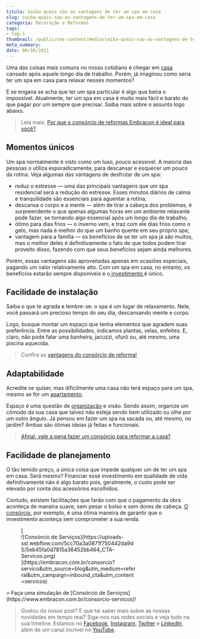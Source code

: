 ```yaml
---
titulo: Saiba quais são as vantagens de ter um spa em casa
slug: saiba-quais-sao-as-vantagens-de-ter-um-spa-em-casa
categoria: Decoração e Reformas
tags:
- tag-1
thumbnail: /public/cms-content/media/saiba-quais-sao-as-vantagens-de-ter-um-spa-em-casa.jpeg
meta_summary: 
date: 06/10/2021
---
```

Uma das coisas mais comuns no nosso cotidiano é chegar em [casa ](https://www.embracon.com.br/blog/vai-construir-uma-casa-descubra-quanto-vai-custar)cansado após aquele longo dia de trabalho. Porém, já imaginou como seria ter um spa em casa para relaxar nesses momentos?

E se engana se acha que ter um spa particular é algo que beira o impossível. Atualmente, ter um spa em casa é muito mais fácil e barato do que pagar por um sempre que precisar. Saiba mais sobre o assunto logo abaixo.

> Leia mais: [Por que o consórcio de reformas Embracon é ideal para você?](https://www.embracon.com.br/blog/consorcio-reforma-embracon-por-que-e-uma-boa-opcao)

Momentos únicos
---------------

Um spa normalmente é visto como um luxo, pouco acessível. A maioria das pessoas o utiliza esporadicamente, para descansar e esquecer um pouco da rotina. Veja algumas das vantagens de desfrutar de um spa:

- reduz o estresse — uma das principais vantagens que um spa residencial será a redução do estresse. Esses minutos diários de calma e tranquilidade são essenciais para aguentar a rotina;
- descansa o corpo e a mente — além de tirar a cabeça dos problemas, é surpreendente o que apenas algumas horas em um ambiente relaxante pode fazer, se tornando algo essencial após um longo dia de trabalho;
- ótimo para dias frios — o inverno vem, e traz com ele dias frios como o gelo, mas nada é melhor do que um banho quente em seu próprio spa;
- vantagem para a família — os benefícios de se ter um spa já são muitos, mas o melhor deles é definitivamente o fato de que todos podem tirar proveito disso, fazendo com que seus benefícios sejam ainda melhores.

Porém, essas vantagens são aproveitadas apenas em ocasiões especiais, pagando um valor relativamente alto. Com um spa em casa, no entanto, os benefícios estarão sempre disponíveis e o[ investimento ](https://www.embracon.com.br/blog/entenda-como-comecar-a-investir-mesmo-com-pouco-dinheiro)é único.

Facilidade de instalação
------------------------

Saiba o que te agrada e lembre-se: o spa é um lugar de relaxamento. Nele, você passará um precioso tempo do seu dia, descansando mente e corpo.

Logo, busque montar um espaço que tenha elementos que agradem suas preferência. Entre as possibilidades, indicamos plantas, velas, enfeites. E, claro, não pode falar uma banheira, jacuzzi, ofurô ou, até mesmo, uma piscina aquecida.

> Confira as [vantagens do consórcio de reforma!](https://www.embracon.com.br/blog/conheca-o-consorcio-para-reforma-e-confira-as-vantagens)

Adaptabilidade
--------------

Acredite se quiser, mas dificilmente uma casa não terá espaço para um spa, mesmo se for um [apartamento](https://www.embracon.com.br/blog/guia-completo-consorcio-imobiliario).

Espaço é uma questão de [organização](https://www.embracon.com.br/blog/o-que-nao-pode-faltar-na-area-externa-da-casa-para-garantir-o-lazer-da-familia) e visão. Sendo assim, organize um cômodo da sua casa que talvez não esteja sendo bem utilizado ou olhe por um outro ângulo. Já pensou em fazer um spa na sacada ou, até mesmo, no jardim? Ambas são ótimas ideias já feitas e funcionais.

> [Afinal, vale a pena fazer um consórcio para reformar a casa?](https://www.embracon.com.br/blog/afinal-vale-a-pena-fazer-um-consorcio-para-reformar-a-casa)

Facilidade de planejamento
--------------------------

O tão temido preço, a única coisa que impede qualquer um de ter um spa em casa. Será mesmo? Financiar esse investimento em qualidade de vida definitivamente não é algo barato pois, geralmente, o custo pode ser elevado por conta dos acessórios escolhidos.

Contudo, existem facilitações que farão com que o pagamento da obra aconteça de maneira suave, sem pesar o bolso e sem dores de cabeça. [O consórcio](https://www.embracon.com.br/blog/consorcio-de-servicos-para-reformas-e-decoracao), por exemplo, é uma ótima maneira de garantir que o investimento aconteça sem comprometer a sua renda.

<figure class="w-richtext-figure-type-image w-richtext-align-center" style="max-width:310px">[<div>![Consórcio de Serviços](https://uploads-ssl.webflow.com/5cc70a3a0871f750442da9d5/5eb45fa0d7815a36452bb464_CTA-Servicos.png)</div>](https://embracon.com.br/consorcio?servico&utm_source=blog&utm_medium=referral&utm_campaign=inbound_cta&utm_content=servicos)</figure>> Faça uma simulação de [Consórcio de Serviços](https://www.embracon.com.br/consorcio-servicos)!

> Gostou do nosso post? E que tal saber mais sobre as nossas novidades em tempo real? Siga-nos nas redes sociais e veja tudo na sua timeline. Estamos no [Facebook](https://www.facebook.com/embracon/), [Instagram](https://www.instagram.com/embraconoficial/), [Twitter](https://twitter.com/embracon) e [LinkedIn](https://www.linkedin.com/company/1018875/), além de um canal incrível no [YouTube](https://www.youtube.com/channel/UCL-Y0mv9zc73Iek48NLUBzQ).
